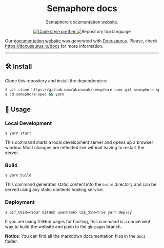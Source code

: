 <p align="center">
    <h1 align="center">
        Semaphore docs
    </h1>
    <p align="center">Semaphore documentation website.</p>
</p>

<p align="center">
    <a href="https://prettier.io/" target="_blank">
        <img alt="Code style prettier" src="https://img.shields.io/badge/code%20style-prettier-f8bc45?style=flat-square&logo=prettier">
    </a>
    <img alt="Repository top language" src="https://img.shields.io/github/languages/top/akinovak/semaphore-spec?style=flat-square">
</p>

Our [documentation website](https://akinovak.github.io/semaphore-spec) was generated with [Docusaurus](https://docusaurus.io/). Please, check https://docusaurus.io/docs for more information.

---

## 🛠 Install

Clone this repository and install the dependencies:

```bash
$ git clone https://github.com/akinovak/semaphore-spec.git semaphore-spec
$ cd semaphore-spec && yarn
```

## 📜 Usage

### Local Development

```
$ yarn start
```

This command starts a local development server and opens up a browser window. Most changes are reflected live without having to restart the server.

### Build

```
$ yarn build
```

This command generates static content into the `build` directory and can be served using any static contents hosting service.

### Deployment

```
$ GIT_USER=<Your GitHub username> USE_SSH=true yarn deploy
```

If you are using GitHub pages for hosting, this command is a convenient way to build the website and push to the `gh-pages` branch.

**Notice**: You can find all the markdown documentation files in the `docs` folder.
